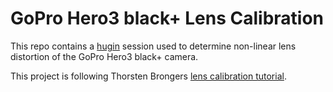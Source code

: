 GoPro Hero3 black+ Lens Calibration
===================================

This repo contains a [hugin](http://hugin.sourceforge.net/) session used to
determine non-linear lens distortion of the GoPro Hero3 black+ camera.

This project is following Thorsten Brongers [lens calibration tutorial](http://wilson.bronger.org/lens_calibration_tutorial/).
